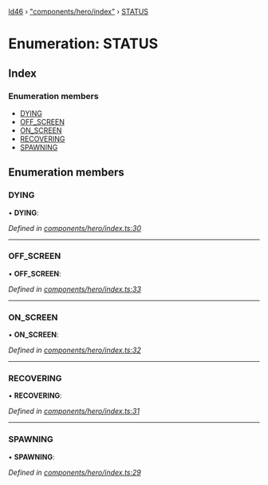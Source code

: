 [ld46](../README.md) › ["components/hero/index"](../modules/_components_hero_index_.md) › [STATUS](_components_hero_index_.status.md)

# Enumeration: STATUS

## Index

### Enumeration members

* [DYING](_components_hero_index_.status.md#dying)
* [OFF_SCREEN](_components_hero_index_.status.md#off_screen)
* [ON_SCREEN](_components_hero_index_.status.md#on_screen)
* [RECOVERING](_components_hero_index_.status.md#recovering)
* [SPAWNING](_components_hero_index_.status.md#spawning)

## Enumeration members

###  DYING

• **DYING**:

*Defined in [components/hero/index.ts:30](https://github.com/jrod-disco/ld46-keepalive/blob/2baec31/src/components/hero/index.ts#L30)*

___

###  OFF_SCREEN

• **OFF_SCREEN**:

*Defined in [components/hero/index.ts:33](https://github.com/jrod-disco/ld46-keepalive/blob/2baec31/src/components/hero/index.ts#L33)*

___

###  ON_SCREEN

• **ON_SCREEN**:

*Defined in [components/hero/index.ts:32](https://github.com/jrod-disco/ld46-keepalive/blob/2baec31/src/components/hero/index.ts#L32)*

___

###  RECOVERING

• **RECOVERING**:

*Defined in [components/hero/index.ts:31](https://github.com/jrod-disco/ld46-keepalive/blob/2baec31/src/components/hero/index.ts#L31)*

___

###  SPAWNING

• **SPAWNING**:

*Defined in [components/hero/index.ts:29](https://github.com/jrod-disco/ld46-keepalive/blob/2baec31/src/components/hero/index.ts#L29)*
